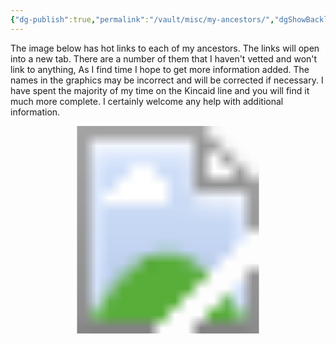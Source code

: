 ```yaml
---
{"dg-publish":true,"permalink":"/vault/misc/my-ancestors/","dgShowBacklinks":"true","dgShowLocalGraph":"true","dgShowInlineTitle":"true","dgShowFileTree":"true","dgEnableSearch":"true","dgShowToc":"true"}
---
```



The image below has hot links to each of my ancestors. The links will open into a new tab. There are a number of them that I haven't vetted and won't link to anything, As I find time I hope to get more information added. The names in the graphics may be incorrect and will be corrected if necessary. I have spent the majority of my time on the Kincaid line and you will find it much more complete. I certainly welcome any help with additional information. 

<!--- Image Map Generated for "Where the Waters flow North" --->
<svg version="1.1" xmlns="http://www.w3.org/2000/svg" xmlns:xlink="http://www.w3.org/1999/xlink" viewBox="0 0 2455 1620">
  <image width="2455" height="1620" xlink:href="/img/user/assets/Tree.png"></image> <a xlink:href="/ancestors/kincaid/emory-garfield-kincaid-jr-1962/" target="_blank">
    <circle cx="1226" cy="1234" r="106" fill="#ffffff" opacity="0">
    <title>This is me...</title>
    </circle>
  </a><a xlink:href="/ancestors/kincaid/emory-garfield-kincaid-1922-1992/" target="_blank" >
    <polygon points="1222,1126,1224,1019,1155,1030,1105,1058,1064,1093,1038,1136,1020,1180,1016,1232,1020,1269,1027,1297,1122,1267,1122,1201,1161,1145,1190,1130,1209,1126" fill="#ffffff" opacity="0">
     <title>Emory Garfield Kincaid 1922-1992</title>
     </polygon>
  </a><a xlink:href="/ancestors/legg/alice-lee-legg-1931-2012/" target="_blank">
    <polygon points="1250,1128,1224,1121,1226,1021,1276,1026,1324,1045,1365,1073,1395,1104,1417,1143,1434,1188,1439,1232,1437,1266,1428,1297,1328,1262,1330,1208,1300,1154,1276,1141" fill="#ffffff" opacity="0">
     <title>Alice Lee Legg 1931-2012</title></polygon>
  </a><a xlink:href="/ancestors/kincaid/george-wesley-kincaid-1891-1976/" target="_blank">
    <polygon points="923,1329,910,1249,916,1167,936,1104,968,1045,1053,1104,1018,1180,1014,1245,1023,1297" fill="#ffffff" opacity="0">
     <title>George Wesley Kincaid 1891-1976</title>
     </polygon>
  </a><a xlink:href="/ancestors/skaggs/laura-beatrice-skaggs-1901-1992/" target="_blank">
    <polygon points="968,1047,1018,989,1081,948,1144,924,1190,915,1226,911,1224,1019,1168,1024,1107,1054,1075,1078,1055,1104" fill="#ffffff" opacity="0">
     <title>Laura Beatrice Skaggs 1901-1992</title>
     </polygon>
  </a><a xlink:href="/ancestors/legg/fred-rothwell-legg-1885-1958/" target="_blank">
    <polygon points="1226,913,1298,922,1365,946,1426,982,1480,1039,1398,1102,1341,1054,1291,1026,1248,1017,1226,1017" fill="#ffffff" opacity="0">
     <title>Fred Rothwell Legg 1885-1958</title>
     </polygon>
  </a><a xlink:href="/ancestors/shaffer/mamie-catherine-shaffer-1888-1962/" target="_blank">
    <polygon points="1482,1043,1524,1123,1539,1178,1541,1258,1526,1325,1430,1293,1439,1212,1426,1156,1400,1104" fill="#ffffff" opacity="0">
     <title>Mamie Catherine Shaffer 1888-1962</title>
     </polygon>
  </a><a xlink:href="/ancestors/kincaid/james-william-kincaid-1850-1919/" target="_blank">
    <polygon points="712,1394,695,1334,686,1269,684,1206,693,1145,912,1180,908,1232,914,1282,923,1325" fill="#ffffff" opacity="0">
     <title>James William Kincaid 1850-1919</title>
     </polygon>
  </a><a xlink:href="/ancestors/kincaid/keenan/sarah-virginia-keenan-1849/" target="_blank">
    <polygon points="691,1141,706,1078,728,1021,754,965,788,913,966,1041,942,1082,923,1136,914,1175" fill="#ffffff" opacity="0">
     <title>Sarah Virginia Keenan 1849-</title>
     </polygon>
  </a><a xlink:href="/ancestors/skaggs/james-woodson-skaggs-1854-1937/" target="_blank">
    <polygon points="788,911,832,859,875,820,927,781,979,748,1081,943,1042,967,1005,995,968,1039" fill="#ffffff" opacity="0">
     <title>James Woodson Skaggs 1854-1937</title>
     </polygon>
  </a><a xlink:href="/ancestors/skaggs/harriet-ann-skaggs-1859-1950/" target="_blank">
    <polygon points="981,748,1046,718,1101,703,1161,694,1224,690,1224,909,1170,915,1118,928,1081,941" fill="#ffffff" opacity="0">
     <title>Harriet Ann Skaggs 1859-1950</title>
     </polygon>
  </a><a xlink:href="/ancestors/legg/william-mc-ginnis-legg-1849-1924/" target="_blank">
    <polygon points="1226,690,1289,692,1350,703,1404,720,1467,744,1367,943,1309,922,1263,913,1226,909" fill="#ffffff" opacity="0">
     <title>William McGinnis Legg 1849-1924</title>
     </polygon>
  </a><a xlink:href="/ancestors/hawkins/mary-ann-hawkins-1853-1926/" target="_blank">
    <polygon points="1469,746,1528,781,1576,818,1617,857,1660,909,1482,1039,1445,1000,1398,961,1372,943" fill="#ffffff" opacity="0">
     <title>Mary Ann Hawkins 1853-1926</title>
     </polygon>
  </a><a xlink:href="/ancestors/shaffer/christopher-clayton-shaffer-1864-1944/" target="_blank">
    <polygon points="1664,911,1699,965,1727,1019,1747,1076,1758,1141,1543,1175,1528,1121,1506,1082,1484,1041" fill="#ffffff" opacity="0">
     <title>Christopher Clayton Shaffer 1864-1944</title>
     </polygon>
  </a><a xlink:href="/ancestors/mc-clung/dorcas-ann-mc-clung-1866-1951/" target="_blank">
    <polygon points="1762,1143,1766,1214,1764,1271,1758,1329,1740,1394,1530,1325,1541,1273,1543,1219,1543,1178" fill="#ffffff" opacity="0">
     <title>Dorcas Ann McClung 1866-1951</title>
     </polygon>
  </a><a xlink:href="/ancestors/kincaid/john-a-kincaid-1818-1891/" target="_blank">
    <polygon points="513,1460,498,1416,489,1375,483,1332,478,1290,682,1273,693,1338,708,1394" fill="#ffffff" opacity="0">
     <title>John A. Kincaid 1818-1891</title>
     </polygon>
  </a><a xlink:href="/ancestors/walker/olive-walker-1823-1856/" target="_blank">
    <polygon points="478,1286,474,1243,474,1197,478,1154,485,1113,689,1147,682,1214,682,1269" fill="#ffffff" opacity="0">
     <title>Olive Walker 1823-1856</title>
     </polygon>
  </a><a xlink:href="/james-marshall-keenan-1828-1884/" target="_blank">
    <polygon points="485,1108,493,1063,500,1026,515,982,530,943,723,1021,704,1080,689,1143" fill="#ffffff" opacity="0">
     <title>James Marshall Keenan 1828-1884</title>
     </polygon>
  </a><a xlink:href="/ancestors/grose/martha-grose-1828-1920/" target="_blank">
    <polygon points="532,939,552,898,569,861,591,826,615,789,784,909,749,967,725,1019" fill="#ffffff" opacity="0">
     <title>Martha Grose 1828-1920</title>
     </polygon>
  </a><a xlink:href="/ancestors/skaggs/cyrus-m-skaggs-1822-1899/" target="_blank">
    <polygon points="619,787,647,748,673,720,736,659,871,813,827,861,786,907" fill="#ffffff" opacity="0">
     <title>Cyrus M. Skaggs 1822-1899</title>
     </polygon>
  </a><a xlink:href="/ancestors/coleman/rachel-parish-coleman-1818-1894/" target="_blank">
    <polygon points="738,657,780,627,884,562,977,744,925,774,875,811" fill="#ffffff" opacity="0">
     <title>Rachel Parish Coleman 1818-1894</title>
     </polygon>
  </a><a xlink:href="/ancestors/skaggs/james-skaggs-1820-1899/" target="_blank">
    <polygon points="888,560,931,540,966,525,1049,501,1096,700,1038,718,979,744" fill="#ffffff" opacity="0">
     <title>James Skaggs 1820-1899</title>
     </polygon>
  </a><a xlink:href="/ancestors/porter/martha-jane-porter-1825-1912/" target="_blank">
    <polygon points="1053,501,1098,490,1135,484,1181,479,1224,477,1226,685,1153,690,1096,698" fill="#ffffff" opacity="0">
     <title>Martha Jane Porter 1825-1912</title>
     </polygon>
  </a><a xlink:href="/ancestors/legg/william-legg-1817-1895/" target="_blank">
    <polygon points="1229,479,1278,479,1313,481,1357,488,1400,497,1350,700,1287,687,1229,685" fill="#ffffff" opacity="0">
     <title>William Legg 1817-1895</title>
     </polygon>
  </a><a xlink:href="/elizabeth-ramsey-1813-1902/" target="_blank">
    <polygon points="1404,501,1445,510,1484,525,1524,542,1563,557,1471,742,1409,716,1352,698" fill="#ffffff" opacity="0">
     <title>Elizabeth Ramsey 1813-1902</title>
     </polygon>
  </a><a xlink:href="/ancestors/hawkins/nicholas-hawkins-1819-1869/" target="_blank">
    <polygon points="1567,557,1612,583,1643,603,1673,622,1710,655,1578,813,1524,772,1474,742" fill="#ffffff" opacity="0">
     <title>Nicholas Hawkins 1819-1869</title>
     </polygon>
  </a><a xlink:href="/ancestors/wiseman/rebecca-wiseman-1822-1911/" target="_blank">
    <polygon points="1712,657,1747,687,1777,718,1803,748,1829,785,1662,907,1621,854,1582,815" fill="#ffffff" opacity="0">
     <title>Rebecca Wiseman 1822-1911</title>
     </polygon>
  </a><a xlink:href="/ancestors/shaffer/joseph-allen-shaffer-1838-1911/" target="_blank">
    <polygon points="1834,789,1860,826,1881,861,1901,900,1918,939,1730,1019,1699,963,1667,907" fill="#ffffff" opacity="0">
     <title>Joseph Allen Shaffer 1838-1911</title>
     </polygon>
  </a><a xlink:href="/ancestors/mc-clung/mary-francis-mc-clung-1838-1865/" target="_blank">
    <polygon points="1918,943,1938,987,1949,1021,1959,1067,1966,1108,1760,1139,1751,1078,1732,1021" fill="#ffffff" opacity="0">
     <title>Mary Frances McClung 1838-1865</title>
     </polygon>
  </a><a xlink:href="/ancestors/mc-clung/charles-william-mc-clung-1838-1911/" target="_blank">
    <polygon points="1764,1143,1968,1113,1972,1156,1977,1199,1977,1249,1972,1288,1766,1267,1769,1201" fill="#ffffff" opacity="0">
     <title>Charles William McClung 1838-1911</title>
     </polygon>
  </a><a xlink:href="/ancestors/amick/mary-catherine-amick-1841-1920/" target="_blank">
    <polygon points="1972,1290,1968,1338,1962,1375,1951,1420,1938,1460,1740,1392,1760,1332,1766,1271" fill="#ffffff" opacity="0">
     <title>Mary Catherine Amick 1841-1920</title>
     </polygon>
  </a><a xlink:href="/ancestors/kincaid/william-m-kincaid-1787-1860/" target="_blank">
    <polygon points="298,1529,272,1423,487,1379,509,1460" fill="#ffffff" opacity="0">
     <title>William M. Kincaid 1787-1860</title>
     </polygon>
  </a><a xlink:href="/ancestors/kincaid/virginia-kincaid-1797-1870/" target="_blank">
    <polygon points="270,1416,255,1308,476,1286,487,1375" fill="#ffffff" opacity="0">
     <title>Virginia Kincaid 1797-1870</title>
     </polygon>
  </a><a xlink:href="/ancestors/walker/elverton-p-walker-1770-1850/" target="_blank">
    <polygon points="253,1306,253,1193,470,1199,472,1282" fill="#ffffff" opacity="0">
     <title>Elverton P. Walker 1770-1850</title>
     </polygon>
  </a><a xlink:href="/ancestors/mc-gahee/margaret-mc-gahee-1783-1850/" target="_blank">
    <polygon points="250,1188,261,1078,480,1110,472,1197" fill="#ffffff" opacity="0">
     <title>Margaret McGahee 1783-1850</title>
     </polygon>
  </a><a xlink:href="/404">
    <polygon points="264,1073,287,967,498,1024,480,1108" fill="#ffffff" opacity="0">
     <title>No Data yet for Andrew Keenan</title>
     </polygon>
  </a><a xlink:href="/404">
    <polygon points="287,963,322,857,526,939,498,1019" fill="#ffffff" opacity="0">
     <title>No Data yet for Polly Walker</title>
     </polygon>
  </a><a xlink:href="/ancestors/grose/william-grose-1799-1880/" target="_blank">
    <polygon points="326,852,374,755,565,859,526,937" fill="#ffffff" opacity="0">
     <title>William Grose 1799-1880</title>
     </polygon>
  </a><a xlink:href="/ancestors/koontz/suzanna-koontz-1810-1878/" target="_blank">
    <polygon points="374,748,437,657,615,783,567,854" fill="#ffffff" opacity="0">
     <title>Susanna Koontz 1810-1878</title>
     </polygon>
  </a><a xlink:href="/ancestors/skaggs/james-a-skaggs-1786-1864/" target="_blank">
    <polygon points="437,655,509,568,671,713,617,781" fill="#ffffff" opacity="0">
     <title>James A. Skaggs 1786-1864</title>
     </polygon>
  </a><a xlink:href="/ancestors/miller/elizabeth-miller-1787-1860/" target="_blank">
    <polygon points="511,564,593,490,732,653,671,711" fill="#ffffff" opacity="0">
     <title>Elizabeth Miller 1787-1860</title>
     </polygon>
  </a><a xlink:href="/404">
    <polygon points="595,486,684,421,806,603,736,651" fill="#ffffff" opacity="0">
     <title>No Data yet for Rachel Coleman Dad</title>
     </polygon>
  </a><a xlink:href="/404">
    <polygon points="686,416,782,362,884,555,806,601" fill="#ffffff" opacity="0">
     <title>No Data yet for Rachel Coleman Mom</title>
     </polygon>
  </a><a xlink:href="/ancestors/skaggs/james-a-skaggs-1786-1864/" target="_blank">
    <polygon points="786,360,886,317,964,520,886,555" fill="#ffffff" opacity="0">
     <title>James A. Skaggs 1786-1864</title>
     </polygon>
  </a><a xlink:href="/ancestors/miller/elizabeth-miller-1787-1860/" target="_blank">
    <polygon points="890,312,997,282,1049,497,966,518" fill="#ffffff" opacity="0">
     <title>Elizabeth Miller 1787-1860</title>
     </polygon>
  </a><a xlink:href="/404">
    <polygon points="1001,280,1109,262,1137,477,1053,494" fill="#ffffff" opacity="0">
     <title>No Data yet for Martha Potter Dad</title>
     </polygon>
  </a><a xlink:href="/404">
    <polygon points="1111,262,1224,254,1222,473,1140,475" fill="#ffffff" opacity="0">
     <title>No Data yet for Martha Potter Mom</title>
     </polygon>
  </a><a xlink:href="/ancestors/legg/thomas-jesse-legg-1789-1880/" target="_blank">
    <polygon points="1226,254,1337,260,1313,477,1226,471" fill="#ffffff" opacity="0">
     <title>Thomas Jesse Legg 1789-1880</title>
     </polygon>
  </a><a xlink:href="/ancestors/nutter/elizabeth-nutter-1790-1869/" target="_blank">
    <polygon points="1341,258,1450,280,1400,492,1315,475" fill="#ffffff" opacity="0">
     <title>Elizabeth Nutter 1790-1869</title>
     </polygon>
  </a><a xlink:href="/ancestors/ramsey/bartholomew-ramsey-1776-1843/" target="_blank">
    <polygon points="1454,282,1560,312,1484,518,1404,492" fill="#ffffff" opacity="0">
     <title>Bartholomew Ramsey 1776-1843</title>
     </polygon>
  </a><a xlink:href="/ancestors/wiseman/margaret-wiseman-1777-1869/" target="_blank">
    <polygon points="1563,312,1667,358,1569,555,1489,520" fill="#ffffff" opacity="0">
     <title>Margaret Wiseman 1777-1869</title>
     </polygon>
  </a><a xlink:href="/ancestors/hawkins/thomas-jefferson-hawkins-1794-1870/" target="_blank">
    <polygon points="1669,360,1764,416,1645,599,1571,555" fill="#ffffff" opacity="0">
     <title>Thomas Jefferson Hawkins 1794-1870</title>
     </polygon>
  </a><a xlink:href="/ancestors/perry/mary-level-perry-1799-1879/" target="_blank">
    <polygon points="1769,416,1858,486,1712,653,1649,599" fill="#ffffff" opacity="0">
     <title>Mary Level Perry 1799-1879</title>
     </polygon>
  </a><a xlink:href="/ancestors/wiseman/isaac-wiseman-1802-1892/" target="_blank">
    <polygon points="1860,488,1940,562,1779,716,1714,651" fill="#ffffff" opacity="0">
     <title>Isaac Wiseman 1802-1892</title>
     </polygon>
  </a><a xlink:href="/ancestors/neal/mary-neal-1801-1871/" target="_blank">
    <polygon points="1942,566,2016,653,1834,785,1779,716" fill="#ffffff" opacity="0">
     <title>Mary Neal 1801-1871</title>
     </polygon>
  </a><a xlink:href="/ancestors/shaffer/peter-shaffer-1795/" target="_blank">
    <polygon points="2016,655,2077,750,1886,859,1840,783" fill="#ffffff" opacity="0">
     <title>Peter Shaffer 1795-</title>
     </polygon>
  </a><a xlink:href="/ancestors/george/mary-george-1796-1880/" target="_blank">
    <polygon points="2079,755,2124,852,1920,937,1890,859" fill="#ffffff" opacity="0">
     <title>Mary George 1796-1880</title>
     </polygon>
  </a><a xlink:href="/ancestors/mc-clung/dickinson-carpenter-mc-clung-1813-1886/" target="_blank">
    <polygon points="2126,857,2163,963,1953,1019,1918,941" fill="#ffffff" opacity="0">
     <title>Dickinson Carpenter McClung 1813-1886</title>
     </polygon>
  </a><a xlink:href="/ancestors/evans/sarah-evans-1814/" target="_blank">
    <polygon points="2163,967,2187,1071,1968,1104,1955,1021" fill="#ffffff" opacity="0">
     <title>Sarah Evans 1814-</title>
     </polygon>
  </a><a xlink:href="/ancestors/mc-clung/john-mc-clung-1808-1886/" target="_blank">
    <polygon points="2189,1080,2200,1186,1981,1195,1970,1108" fill="#ffffff" opacity="0">
     <title>John McClung 1808-1886</title>
     </polygon>
  </a><a xlink:href="/ancestors/walton/polly-walton-1810-1850/" target="_blank">
    <polygon points="2200,1191,2198,1303,1977,1286,1981,1199" fill="#ffffff" opacity="0">
     <title>Polly Walton 1810-1850</title>
     </polygon>
  </a><a xlink:href="/ancestors/amick/john-william-amick-1815-1890/" target="_blank">
    <polygon points="2196,1308,2181,1414,1966,1371,1975,1286" fill="#ffffff" opacity="0">
     <title>John William Amick 1815-1890</title>
     </polygon>
  </a><a xlink:href="/ancestors/walker/lana-walker-1819-1911/" target="_blank">
    <polygon points="2183,1418,2152,1529,1942,1457,1968,1375" fill="#ffffff" opacity="0">
     <title>Lana Walker 1819-1911</title>
     </polygon>
  </a><a xlink:href="/ancestors/kincaid/samuel-kincaid-1765-1847/" target="_blank">
    <polygon points="83,1598,64,1531,279,1477,296,1529" fill="#ffffff" opacity="0">
     <title>Samuel Kincaid 1765-1847</title>
     </polygon>
  </a><a xlink:href="/404">
    <polygon points="64,1527,47,1462,266,1418,279,1473" fill="#ffffff" opacity="0">
     <title>Mary Tincher</title>
     </polygon>
  </a><a xlink:href="/ancestors/kincaid/john-kincaid-1760-1834/" target="_blank">
    <polygon points="47,1457,36,1394,257,1360,266,1414" fill="#ffffff" opacity="0">
     <title>John Kincaid 1760-1834</title>
     </polygon>
  </a><a xlink:href="/ancestors/gillespie/elizabeth-hannah-gillespie-1760-1829/" target="_blank">
    <polygon points="36,1390,29,1321,250,1306,257,1358" fill="#ffffff" opacity="0">
     <title>Elizabeth Hannah Gillespie 1760-1829</title>
     </polygon>
  </a><a xlink:href="/404">
    <polygon points="29,1316,27,1253,248,1247,250,1301" fill="#ffffff" opacity="0">
     <title>No Data yet for William Walker</title>
     </polygon>
  </a><a xlink:href="/404">
    <polygon points="25,1249,25,1184,246,1191,246,1243" fill="#ffffff" opacity="0">
     <title>No Data yet for Mary Lewis</title>
     </polygon>
  </a><a xlink:href="/404">
    <polygon points="27,1178,34,1113,250,1132,246,1184" fill="#ffffff" opacity="0">
     <title>No Data yet for Andrew McGaughey</title>
     </polygon>
  </a><a xlink:href="/404">
    <polygon points="31,1108,40,1041,259,1076,253,1130" fill="#ffffff" opacity="0">
     <title>No Data yet for Mary Craig McGaughey</title>
     </polygon>
  </a><a xlink:href="/404">
    <polygon points="40,1034,53,976,268,1019,257,1073" fill="#ffffff" opacity="0">
     <title>No Data yet for Patrick Keenan</title>
     </polygon>
  </a><a xlink:href="/404">
    <polygon points="53,972,70,904,285,961,270,1017" fill="#ffffff" opacity="0">
     <title>No Data yet for Patrick Keenan Wife</title>
     </polygon>
  </a><a xlink:href="/ancestors/walker/elverton-p-walker-1770-1850/" target="_blank">
    <polygon points="70,902,88,835,300,907,283,956" fill="#ffffff" opacity="0">
     <title>Elverton P. Walker 1770-1850</title>
     </polygon>
  </a><a xlink:href="/ancestors/mc-gahee/margaret-mc-gahee-1783-1850/" target="_blank">
    <polygon points="94,831,118,774,318,852,303,900" fill="#ffffff" opacity="0">
     <title>Margaret McGahee 1783-1850</title>
     </polygon>
  </a><a xlink:href="/404">
    <polygon points="118,770,146,709,342,800,318,850" fill="#ffffff" opacity="0">
     <title>No Data yet for Jacob Grose</title>
     </polygon>
  </a><a xlink:href="/404">
    <polygon points="146,705,179,646,368,750,344,798" fill="#ffffff" opacity="0">
     <title>No Data yet for Mary Ganssel</title>
     </polygon>
  </a><a xlink:href="/404">
    <polygon points="179,640,216,586,400,700,370,746" fill="#ffffff" opacity="0">
     <title>No Data yet for Henrich Koontz</title>
     </polygon>
  </a><a xlink:href="/404">
    <polygon points="216,581,253,525,433,653,402,698" fill="#ffffff" opacity="0">
     <title>No Data yet for Elizabeth Bowyer</title>
     </polygon>
  </a><a xlink:href="/404">
    <polygon points="255,523,294,468,467,607,435,651" fill="#ffffff" opacity="0">
     <title>No Data yet for Charles Skaggs</title>
     </polygon>
  </a><a xlink:href="/404">
    <polygon points="300,466,344,419,504,562,467,601" fill="#ffffff" opacity="0">
     <title>No Data yet for Charles Skaggs Wife</title>
     </polygon>
  </a><a xlink:href="/404">
    <polygon points="344,414,394,367,550,523,506,562" fill="#ffffff" opacity="0">
     <title>No Data yet for Valentine Miller</title>
     </polygon>
  </a><a xlink:href="/404">
    <polygon points="396,362,448,314,591,484,552,518" fill="#ffffff" opacity="0">
     <title>No Data yet for Susanna Ensminger</title>
     </polygon>
  </a><a xlink:href="/404">
    <polygon points="593,483,448,317,502,273,634,451" fill="#ffffff" opacity="0">
     <title>No Data yet for 85</title>
     </polygon>
  </a><a xlink:href="/404">
    <polygon points="639,453,502,275,554,234,678,420" fill="#ffffff" opacity="0">
     <title>No Data yet for 86</title>
     </polygon>
  </a><a xlink:href="/404">
    <polygon points="613,202,725,390,684,423,556,237" fill="#ffffff" opacity="0">
     <title>No Data yet for 87</title>
     </polygon>
  </a><a xlink:href="/404">
    <polygon points="680,159,780,358,728,386,615,200" fill="#ffffff" opacity="0">
     <title>No Data yet for 88</title>
     </polygon>
  </a><a xlink:href="/404">
    <polygon points="678,156,743,132,832,332,780,356" fill="#ffffff" opacity="0">
     <title>No Data yet for Charles Skaggs</title>
     </polygon>
  </a><a xlink:href="/404">
    <polygon points="747,130,810,104,888,310,834,330" fill="#ffffff" opacity="0">
     <title>No Data yet for Charles Skaggs Wife</title>
     </polygon>
  </a><a xlink:href="/404">
    <polygon points="812,102,875,85,942,291,886,306" fill="#ffffff" opacity="0">
     <title>No Data yet for Valentine Miller</title>
     </polygon>
  </a><a xlink:href="/404">
    <polygon points="877,80,947,63,997,273,944,291" fill="#ffffff" opacity="0">
     <title>No Data yet for Susanna Ensminger</title>
     </polygon>
  </a><a xlink:href="/404">
    <polygon points="1016,50,1053,267,994,278,942,63" fill="#ffffff" opacity="0">
     <title>No Data yet for 93</title>
     </polygon>
  </a><a xlink:href="/404">
    <polygon points="1076,37,1107,260,1055,271,1016,46" fill="#ffffff" opacity="0">
     <title>No Data yet for 94</title>
     </polygon>
  </a><a xlink:href="/404">
    <polygon points="1150,33,1161,254,1109,258,1079,42" fill="#ffffff" opacity="0">
     <title>No Data yet for 95</title>
     </polygon>
  </a><a xlink:href="/404">
    <polygon points="1224,24,1224,252,1161,252,1152,35" fill="#ffffff" opacity="0">
     <title>No Data yet for 96</title>
     </polygon>
  </a><a xlink:href="/404">
    <polygon points="1222,26,1294,30,1283,249,1224,247" fill="#ffffff" opacity="0">
     <title>No Data yet for Thomas Legg</title>
     </polygon>
  </a><a xlink:href="/404">
    <polygon points="1298,33,1365,37,1339,254,1285,249" fill="#ffffff" opacity="0">
     <title>No Data yet for Elizabeth Hughes</title>
     </polygon>
  </a><a xlink:href="/404">
    <polygon points="1367,37,1432,48,1398,262,1341,254" fill="#ffffff" opacity="0">
     <title>No Data yet for David Nutter</title>
     </polygon>
  </a><a xlink:href="/404">
    <polygon points="1435,46,1504,59,1450,273,1398,260" fill="#ffffff" opacity="0">
     <title>No Data yet for Ruth Cottle</title>
     </polygon>
  </a><a xlink:href="/404">
    <polygon points="1504,63,1573,82,1508,293,1454,273" fill="#ffffff" opacity="0">
     <title>No Data yet for Richard Ramsey</title>
     </polygon>
  </a><a xlink:href="/404">
    <polygon points="1573,80,1641,102,1563,308,1511,291" fill="#ffffff" opacity="0">
     <title>No Data yet for Letitia Wiseman</title>
     </polygon>
  </a><a xlink:href="/404">
    <polygon points="1643,104,1701,130,1617,330,1563,310" fill="#ffffff" opacity="0">
     <title>No Data yet for Isaac Wiseman Jr</title>
     </polygon>
  </a><a xlink:href="/404">
    <polygon points="1704,130,1771,158,1669,356,1619,327" fill="#ffffff" opacity="0">
     <title>No Data yet for Elizabeth Davis</title>
     </polygon>
  </a><a xlink:href="/404">
    <polygon points="1773,160,1831,191,1719,382,1669,356" fill="#ffffff" opacity="0">
     <title>No Data yet for Elijah Hawkins</title>
     </polygon>
  </a><a xlink:href="/404">
    <polygon points="1834,191,1886,228,1766,412,1723,382" fill="#ffffff" opacity="0">
     <title>No Data yet for Elizabeth Scott</title>
     </polygon>
  </a><a xlink:href="/404">
    <polygon points="1890,226,1951,267,1812,447,1766,410" fill="#ffffff" opacity="0">
     <title>No Data yet for Peter Perry</title>
     </polygon>
  </a><a xlink:href="/404">
    <polygon points="1951,271,2003,314,1858,481,1818,447" fill="#ffffff" opacity="0">
     <title>No Data yet for Lucinda Faulconer</title>
     </polygon>
  </a><a xlink:href="/404">
    <polygon points="2005,314,2055,360,1903,525,1860,486" fill="#ffffff" opacity="0">
     <title>No Data yet for Isaac Wiseman Dad</title>
     </polygon>
  </a><a xlink:href="/404">
    <polygon points="2059,362,2105,412,1946,562,1905,520" fill="#ffffff" opacity="0">
     <title>No Data yet for Isaac Wiseman Mom</title>
     </polygon>
  </a><a xlink:href="/404">
    <polygon points="2109,416,2152,466,1985,607,1948,562" fill="#ffffff" opacity="0">
     <title>No Data yet for William Neal</title>
     </polygon>
  </a><a xlink:href="/404">
    <polygon points="2152,466,2194,518,2018,651,1985,609" fill="#ffffff" opacity="0">
     <title>No Data yet for Emelia Neal</title>
     </polygon>
  </a><a xlink:href="/ancestors/shaffer/christopher-shaffer-1753-1847/" target="_blank">
    <polygon points="2196,520,2235,577,2051,698,2020,651" fill="#ffffff" opacity="0">
     <title>Christopher Shaffer 1753-1847</title>
     </polygon>
  </a><a xlink:href="/404">
    <polygon points="2239,581,2272,640,2081,748,2051,698" fill="#ffffff" opacity="0">
     <title>No Data yet for Christopher Shaffer Wife</title>
     </polygon>
  </a><a xlink:href="/404">
    <polygon points="2276,642,2306,703,2103,800,2081,750" fill="#ffffff" opacity="0">
     <title>No Data yet for Thomas George</title>
     </polygon>
  </a><a xlink:href="/404">
    <polygon points="2309,707,2335,766,2126,850,2105,802" fill="#ffffff" opacity="0">
     <title>No Data yet for Catherine McCoy</title>
     </polygon>
  </a><a xlink:href="/ancestors/mc-clung/james-mc-clung-1770-1824/" target="_blank">
    <polygon points="2335,772,2361,833,2148,909,2129,854" fill="#ffffff" opacity="0">
     <title>James McClung 1770-1824</title>
     </polygon>
  </a><a xlink:href="/ancestors/alderson/mary-alderson-1787-1870/" target="_blank">
    <polygon points="2361,837,2380,900,2165,961,2148,911" fill="#ffffff" opacity="0">
     <title>Mary Alderson 1787=1870</title>
     </polygon>
  </a><a xlink:href="/404">
    <polygon points="2380,902,2395,967,2178,1017,2165,963" fill="#ffffff" opacity="0">
     <title>No Data yet for David Evans</title>
     </polygon>
  </a><a xlink:href="/404">
    <polygon points="2181,1019,2395,972,2411,1039,2189,1076" fill="#ffffff" opacity="0">
     <title>No Data yet for Ruth Alderson</title>
     </polygon>
  </a><a xlink:href="/ancestors/mc-clung/james-mc-clung-1770-1824/" target="_blank">
    <polygon points="2415,1041,2421,1106,2200,1134,2189,1076" fill="#ffffff" opacity="0">
     <title>James McClung 1770-1824</title>
     </polygon>
  </a><a xlink:href="/ancestors/alderson/mary-alderson-1787-1870/" target="_blank">
    <polygon points="2421,1110,2426,1178,2202,1186,2198,1136" fill="#ffffff" opacity="0">
     <title>Mary Alderson 1787=1870</title>
     </polygon>
  </a><a xlink:href="/404">
    <polygon points="2426,1182,2421,1251,2202,1245,2205,1191" fill="#ffffff" opacity="0">
     <title>No Data yet for James Walton</title>
     </polygon>
  </a><a xlink:href="/404">
    <polygon points="2426,1253,2419,1319,2200,1306,2202,1249" fill="#ffffff" opacity="0">
     <title>No Data yet for Nancy McClung</title>
     </polygon>
  </a><a xlink:href="/404">
    <polygon points="2421,1323,2415,1392,2191,1362,2200,1308" fill="#ffffff" opacity="0">
     <title>No Data yet for Jacob Amick</title>
     </polygon>
  </a><a xlink:href="/404">
    <polygon points="2415,1394,2404,1462,2183,1414,2194,1366" fill="#ffffff" opacity="0">
     <title>No Data yet for Rachel Shroyer</title>
     </polygon>
  </a><a xlink:href="/404">
    <polygon points="2404,1464,2387,1529,2170,1470,2187,1418" fill="#ffffff" opacity="0">
     <title>No Data yet for James Walker</title>
     </polygon>
  </a><a xlink:href="/404">
    <polygon points="2387,1531,2367,1598,2155,1529,2172,1470" fill="#ffffff" opacity="0">
     <title>No Data yet for Hannah Kincaid</title>
     </polygon>
  </a>
</svg>